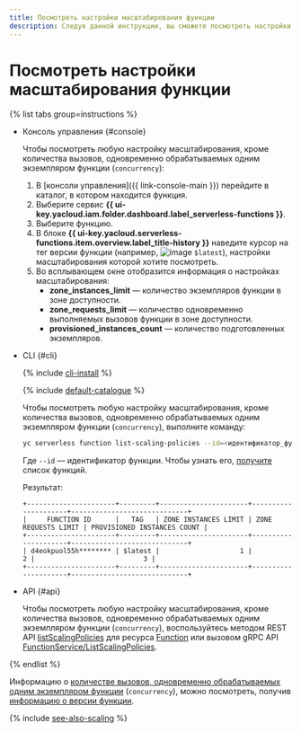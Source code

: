 ```yaml
---
title: Посмотреть настройки масштабирования функции
description: Следуя данной инструкции, вы сможете посмотреть настройки масштабирования функции.
---
```


# Посмотреть настройки масштабирования функции

{% list tabs group=instructions %}

- Консоль управления {#console}

    Чтобы посмотреть любую настройку масштабирования, кроме количества вызовов, одновременно обрабатываемых одним экземпляром функции (`concurrency`):

    1. В [консоли управления]({{ link-console-main }}) перейдите в каталог, в котором находится функция.
    1. Выберите сервис **{{ ui-key.yacloud.iam.folder.dashboard.label_serverless-functions }}**.
    1. Выберите функцию.
    1. В блоке **{{ ui-key.yacloud.serverless-functions.item.overview.label_title-history }}** наведите курсор на тег версии функции (например, ![image](../../../_assets/console-icons/gear.svg) `$latest`), настройки масштабирования которой хотите посмотреть.
    1. Во всплывающем окне отобразится информация о настройках масштабирования:
        * **zone_instances_limit** — количество экземпляров функции в зоне доступности.
        * **zone_requests_limit** — количество одновременно выполняемых вызовов функции в зоне доступности.
        * **provisioned_instances_count** — количество подготовленных экземпляров.

- CLI {#cli}

    {% include [cli-install](../../../_includes/cli-install.md) %}

    {% include [default-catalogue](../../../_includes/default-catalogue.md) %}

    Чтобы посмотреть любую настройку масштабирования, кроме количества вызовов, одновременно обрабатываемых одним экземпляром функции (`concurrency`), выполните команду:

    ```bash
    yc serverless function list-scaling-policies --id=<идентификатор_функции>
    ```

    Где `--id` — идентификатор функции. Чтобы узнать его, [получите](./function-list.md) список функций.

    Результат:

    ```text
    +----------------------+---------+----------------------+---------------------+-----------------------------+
    |     FUNCTION ID      |   TAG   | ZONE INSTANCES LIMIT | ZONE REQUESTS LIMIT | PROVISIONED INSTANCES COUNT |
    +----------------------+---------+----------------------+---------------------+-----------------------------+
    | d4eokpuol55h******** | $latest |                    1 |                   2 |                           3 |
    +----------------------+---------+----------------------+---------------------+-----------------------------+
    ```

- API {#api}

    Чтобы посмотреть любую настройку масштабирования, кроме количества вызовов, одновременно обрабатываемых одним экземпляром функции (`concurrency`), воспользуйтесь методом REST API [listScalingPolicies](../../functions/api-ref/Function/listScalingPolicies.md) для ресурса [Function](../../functions/api-ref/Function/index.md) или вызовом gRPC API [FunctionService/ListScalingPolicies](../../functions/api-ref/grpc/Function/listScalingPolicies.md).


{% endlist %}

Информацию о [количестве вызовов, одновременно обрабатываемых одним экземпляром функции](../../concepts/function.md#concurrency) (`concurrency`), можно посмотреть, получив [информацию о версии функции](../../operations/function/version-info.md).

{% include [see-also-scaling](../../../_includes/functions/see-also-scaling.md) %}